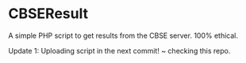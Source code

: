 CBSEResult
==========

A simple PHP script to get results from the CBSE server. 100% ethical.

Update 1: Uploading script in the next commit! ~ checking this repo.